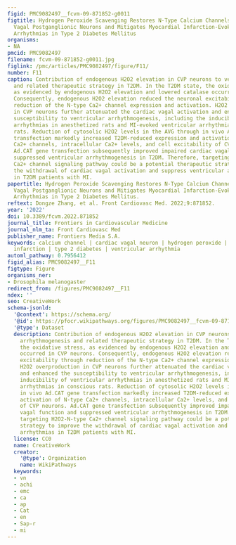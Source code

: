 ```yaml
---
figid: PMC9082497__fcvm-09-871852-g0011
figtitle: Hydrogen Peroxide Scavenging Restores N-Type Calcium Channels in Cardiac
  Vagal Postganglionic Neurons and Mitigates Myocardial Infarction-Evoked Ventricular
  Arrhythmias in Type 2 Diabetes Mellitus
organisms:
- NA
pmcid: PMC9082497
filename: fcvm-09-871852-g0011.jpg
figlink: /pmc/articles/PMC9082497/figure/F11/
number: F11
caption: Contribution of endogenous H2O2 elevation in CVP neurons to ventricular arrhythmogenesis
  and related therapeutic strategy in T2DM. In the T2DM state, the oxidative stress,
  as evidenced by endogenous H2O2 elevation and lowered catalase occurred in CVP neurons.
  Consequently, endogenous H2O2 elevation reduced the neuronal excitability through
  reduction of the N-type Ca2+ channel expression and activation. H2O2 overproduction
  in CVP neurons further attenuated the cardiac vagal activation and enhanced the
  susceptibility to ventricular arrhythmogenesis, including the inducibility of ventricular
  arrhythmias in anesthetized rats and MI-evoked ventricular arrhythmias in conscious
  rats. Reduction of cytosolic H2O2 levels in the AVG through in vivo Ad.CAT gene
  transfection markedly increased T2DM-reduced expression and activation of N-type
  Ca2+ channels, intracellular Ca2+ levels, and cell excitability of CVP neurons.
  Ad.CAT gene transfection subsequently improved impaired cardiac vagal function and
  suppressed ventricular arrhythmogenesis in T2DM. Therefore, targeting H2O2-N-type
  Ca2+ channel signaling pathway could be a potential therapeutic strategy to improve
  the withdrawal of cardiac vagal activation and suppress ventricular arrhythmias
  in T2DM patients with MI.
papertitle: Hydrogen Peroxide Scavenging Restores N-Type Calcium Channels in Cardiac
  Vagal Postganglionic Neurons and Mitigates Myocardial Infarction-Evoked Ventricular
  Arrhythmias in Type 2 Diabetes Mellitus.
reftext: Dongze Zhang, et al. Front Cardiovasc Med. 2022;9:871852.
year: '2022'
doi: 10.3389/fcvm.2022.871852
journal_title: Frontiers in Cardiovascular Medicine
journal_nlm_ta: Front Cardiovasc Med
publisher_name: Frontiers Media S.A.
keywords: calcium channel | cardiac vagal neuron | hydrogen peroxide | myocardial
  infarction | type 2 diabetes | ventricular arrhythmia
automl_pathway: 0.7956412
figid_alias: PMC9082497__F11
figtype: Figure
organisms_ner:
- Drosophila melanogaster
redirect_from: /figures/PMC9082497__F11
ndex: ''
seo: CreativeWork
schema-jsonld:
  '@context': https://schema.org/
  '@id': https://pfocr.wikipathways.org/figures/PMC9082497__fcvm-09-871852-g0011.html
  '@type': Dataset
  description: Contribution of endogenous H2O2 elevation in CVP neurons to ventricular
    arrhythmogenesis and related therapeutic strategy in T2DM. In the T2DM state,
    the oxidative stress, as evidenced by endogenous H2O2 elevation and lowered catalase
    occurred in CVP neurons. Consequently, endogenous H2O2 elevation reduced the neuronal
    excitability through reduction of the N-type Ca2+ channel expression and activation.
    H2O2 overproduction in CVP neurons further attenuated the cardiac vagal activation
    and enhanced the susceptibility to ventricular arrhythmogenesis, including the
    inducibility of ventricular arrhythmias in anesthetized rats and MI-evoked ventricular
    arrhythmias in conscious rats. Reduction of cytosolic H2O2 levels in the AVG through
    in vivo Ad.CAT gene transfection markedly increased T2DM-reduced expression and
    activation of N-type Ca2+ channels, intracellular Ca2+ levels, and cell excitability
    of CVP neurons. Ad.CAT gene transfection subsequently improved impaired cardiac
    vagal function and suppressed ventricular arrhythmogenesis in T2DM. Therefore,
    targeting H2O2-N-type Ca2+ channel signaling pathway could be a potential therapeutic
    strategy to improve the withdrawal of cardiac vagal activation and suppress ventricular
    arrhythmias in T2DM patients with MI.
  license: CC0
  name: CreativeWork
  creator:
    '@type': Organization
    name: WikiPathways
  keywords:
  - vn
  - achi
  - emc
  - ca
  - ap
  - Cat
  - en
  - Sap-r
  - mi
---
```

